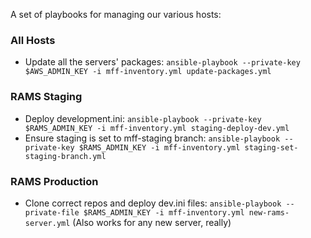 A set of playbooks for managing our various hosts:

### All Hosts
* Update all the servers' packages:  `ansible-playbook --private-key $AWS_ADMIN_KEY -i mff-inventory.yml update-packages.yml`

### RAMS Staging
* Deploy development.ini: `ansible-playbook --private-key $RAMS_ADMIN_KEY -i mff-inventory.yml staging-deploy-dev.yml`
* Ensure staging is set to mff-staging branch: `ansible-playbook --private-key $RAMS_ADMIN_KEY -i mff-inventory.yml staging-set-staging-branch.yml`

### RAMS Production
* Clone correct repos and deploy dev.ini files: `ansible-playbook --private-file $RAMS_ADMIN_KEY -i mff-inventory.yml new-rams-server.yml` (Also works for any new server, really)
